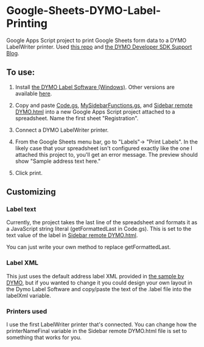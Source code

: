 # Google-Sheets-DYMO-Label-Printing
Google Apps Script project to print Google Sheets form data to a DYMO LabelWriter printer. Used [this repo](https://github.com/errontitus/dymo_cryo_label) and [the DYMO Developer SDK Support Blog](https://developers.dymo.com/2010/06/02/dymo-label-framework-javascript-library-samples-print-a-label/).

## To use:

1. Install [the DYMO Label Software (Windows)](https://s3.amazonaws.com/download.dymo.com/dymo/Software/Win/DLS8Setup8.7.4.exe).
Other versions are available [here](https://www.labelvalue.com/dymo-software-and-drivers).

2. Copy and paste [Code.gs](Code.gs), [MySidebarFunctions.gs](MySidebarFunctions.gs), and [Sidebar remote DYMO.html](https://github.com/sarahnak/Google-Sheets-DYMO-Label-Printing/blob/d380ec3c022a1033c735e0d0290567d09dfca11a/Sidebar%20remote%20DYMO.html) into a new Google Apps Script project attached to a spreadsheet. Name the first sheet "Registration".

3. Connect a DYMO LabelWriter printer. 

4. From the Google Sheets menu bar, go to "Labels"-> "Print Labels". In the likely case that your spreadsheet isn't configured exactly like the one I attached this project to, you'll get an error message. The preview should show "Sample address text here." 

5. Click print. 

## Customizing

### Label text

Currently, the project takes the last line of the spreadsheet and formats it as a JavaScript string literal (getFormattedLast in Code.gs). This is set to the text value of the label in [Sidebar remote DYMO.html](https://github.com/sarahnak/Google-Sheets-DYMO-Label-Printing/blob/d380ec3c022a1033c735e0d0290567d09dfca11a/Sidebar%20remote%20DYMO.html). 

You can just write your own method to replace getFormattedLast.

### Label XML
This just uses the default address label XML provided in [the sample by DYMO](https://developers.dymo.com/2010/06/02/dymo-label-framework-javascript-library-samples-print-a-label/), but if you wanted to change it you could design your own layout in the Dymo Label Software and copy/paste the text of the .label file into the labelXml variable.

### Printers used
I use the first LabelWriter printer that's connected. You can change how the printerNameFinal variable in the Sidebar remote DYMO.html file is set to something that works for you.
